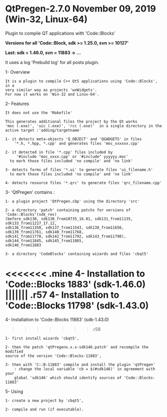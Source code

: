 # QtPregen-2.7.0 November 09, 2019 (Win-32, Linux-64)

Plugin to compile QT applications with 'Code::Blocks'

**Versions for all 'Code::Block, sdk >= 1.25.0, svn >= 10127'**

**Last: sdk = 1.46.0, svn = 11883 -> ...**

It uses a log 'Prebuild log' for all posts plugin.

1- Overview

    It is a plugin to compile C++ Qt5 applications using 'Code::Blocks', in a 
	very similar way as projects 'wxWidgets'.
    For now it works on 'Win-32 and Linux-64'.

2- Features

    It does not use the 'Makefile'

    This generates additional files the project by the Qt works
	'moc (.exe)', 'uic (.exe)', 'rcc (.exe)'  in a single directory in the 
	active target :'adding/targetname'

    1- it detects meta-objects 'Q_OBJECT' and 'QGADGETS' in files
        '*.h, *.hpp, *.cpp' and generates files 'moc_xxxxxx.cpp'

    2- it detected in file '*.cpp' files included by
         '#include "moc_xxxx.cpp' or '#include" yyyyyy.moc'
      to mark those files included 'no compile' and 'no link'

    3- detects forms of files '*.ui' to generate files 'ui_filename.h'
      to mark those files included 'no compile' and 'no link'

    4- detects resource files '*.qrc' to generate files 'qrc_filename.cpp'

3- 'QtPregen' contains :

	1- a plugin project 'QtPregen.cbp' using the directory 'src'

	2- a directory 'patch' containing patchs for versions of 'Code::Blocks'(sdk_rev)
	(before_sdk130, sdk130_from10735_16.01, sdk131_from11135,  sdk133_from11227_17.12, 
	sdk136_from11350, sdk137_from11543, sdk138_from11656, sdk139_from11761, sdk140_from11768,
	sdk141_from11770, sdk142_from11792, sdk143_from11798), sdk144_from11845, sdk145_from11865,
	sdk146_from11883

	3- a directory 'CodeBlocks' containing wizards and files 'cbqt5'


<<<<<<< .mine
4- Installation to 'Code::Blocks 1883' (sdk-1.46.0)
||||||| .r57
4- Installation to 'Code::Blocks 11798' (sdk-1.43.0)
=======
4- Installation to 'Code::Blocks 11883' (sdk-1.43.0)
>>>>>>> .r58

    1- first install wizards 'cbqt5',

    2- then the patch 'qtPregenx.x.x-sdk146.patch' and recompile the modified 
	source of the version 'Code::Blocks-11883',

	3- then with 'C::B-11883' compile and install the plugin 'qtPregen' 
        : change the local variable 'cb = $(#sdk146)' in agreement with your 
        global 'sdk146' which should identify sources of 'Code::Blocks-11883'

5- Using

    1- create a new project by 'cbqt5',

    2- compile and run (if executable).



